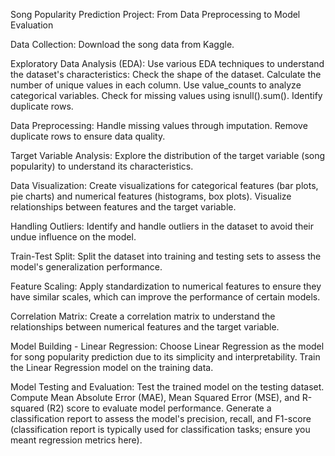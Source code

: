 Song Popularity Prediction Project: From Data Preprocessing to Model Evaluation

Data Collection:
Download the song data from Kaggle.

Exploratory Data Analysis (EDA):
Use various EDA techniques to understand the dataset's characteristics:
Check the shape of the dataset.
Calculate the number of unique values in each column.
Use value_counts to analyze categorical variables.
Check for missing values using isnull().sum().
Identify duplicate rows.

Data Preprocessing:
Handle missing values through imputation.
Remove duplicate rows to ensure data quality.

Target Variable Analysis:
Explore the distribution of the target variable (song popularity) to understand its characteristics.

Data Visualization:
Create visualizations for categorical features (bar plots, pie charts) and numerical features (histograms, box plots).
Visualize relationships between features and the target variable.

Handling Outliers:
Identify and handle outliers in the dataset to avoid their undue influence on the model.

Train-Test Split:
Split the dataset into training and testing sets to assess the model's generalization performance.

Feature Scaling:
Apply standardization to numerical features to ensure they have similar scales, which can improve the performance of certain models.

Correlation Matrix:
Create a correlation matrix to understand the relationships between numerical features and the target variable.

Model Building - Linear Regression:
Choose Linear Regression as the model for song popularity prediction due to its simplicity and interpretability.
Train the Linear Regression model on the training data.

Model Testing and Evaluation:
Test the trained model on the testing dataset.
Compute Mean Absolute Error (MAE), Mean Squared Error (MSE), and R-squared (R2) score to evaluate model performance.
Generate a classification report to assess the model's precision, recall, and F1-score (classification report is typically used for classification tasks; ensure you meant regression metrics here).





